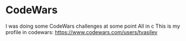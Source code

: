 # CodeWars
I was doing some CodeWars challenges at some point
All in c
This is my profile in codewars:
https://www.codewars.com/users/tvasilev
